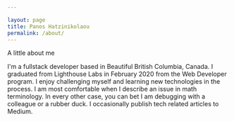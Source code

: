 ```yaml
---

layout: page
title: Panos Hatzinikolaou
permalink: /about/
---
```


A little about me

I'm a fullstack developer based in Beautiful British Columbia, Canada. I graduated from Lighthouse Labs in February 2020 from the Web Developer program. I enjoy challenging myself and learning new technologies in the process. I am most comfortable when I describe an issue in math terminology. In every other case, you can bet I am debugging with a colleague or a rubber duck. I occasionally publish tech related articles to Medium.